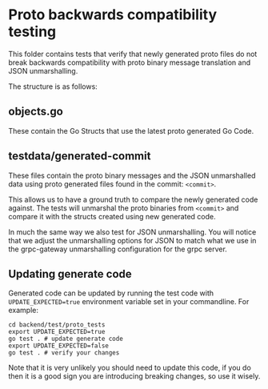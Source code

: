 # Proto backwards compatibility testing

This folder contains tests that verify that newly generated proto files do not break backwards compatibility with proto binary message translation and JSON unmarshalling. 

The structure is as follows: 

## objects.go 
These contain the Go Structs that use the latest proto generated Go Code. 

## testdata/generated-commit 
These files contain the proto binary messages and the JSON unmarshalled data using proto generated files found in the commit: `<commit>`. 

This allows us to have a ground truth to compare the newly generated code against. The tests will unmarshal the proto binaries from `<commit>` and compare it with the structs created using new generated code. 

In much the same way we also test for JSON unmarshalling. You will notice that we adjust the unmarshalling options for JSON to match what we use in the grpc-gateway unmarshalling configuration for the grpc server. 

## Updating generate code

Generated code can be updated by running the test code with `UPDATE_EXPECTED=true` environment variable set in your commandline. For example: 

```shell
cd backend/test/proto_tests
export UPDATE_EXPECTED=true
go test . # update generate code
export UPDATE_EXPECTED=false
go test . # verify your changes
```

Note that it is very unlikely you should need to update this code, if you do then it is a good sign you are introducing breaking changes, so use it wisely. 

